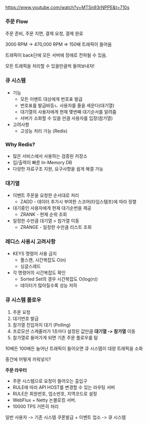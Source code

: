 https://www.youtube.com/watch?v=MTSn93rNPPE&t=710s

### 주문 Flow
주문 준비, 주문 지면, 결제 요청, 결제 완료

3000 RPM -> 470,000 RPM => 150배 트래픽이 들어옴

트래픽이 back단에 모든 서버에 장애로 전파될 수 있음.

모든 트래픽을 처리할 수 있을만큼씩 들여보내자!

### 큐 시스템
- 기능
  - 모든 이벤트 대상에게 번호표 발급
  - 번호표를 발급바등ㄴ 사용자를 줄을 세운다(대기열)
  - 대기열의 사용자에게 현재 몇번째 대기순서를 알려줌
  - 서버가 소화할 수 있을 만큼 사용자를 입장(참가열)
- 고려사항
  - 고성능 처리 가능 (Redis)

### Why Redis?
- 많은 서비스에서 사용하는 검증된 저장소
- 입/출력이 빠른 In-Memory DB
- 다양한 자료구조 지원, 요구사항을 쉽게 해결 가능

### 대기열
- 이벤트 주문을 요청한 순서대로 처리
  - ZADD - 데이터 추가시 부여한 스코어(타임스탬프)에 따라 정렬
- 대기중인 사용자에게 현재 대기순번을 제공
  - ZRANK - 현재 순위 조회
- 일정한 수만큼 대기열 > 참가열 이동
  - ZRANGE - 일정한 수만큼 리스트 조회

### 레디스 사용시 고려사항
- KEYS 명령어 사용 금지
  - 풀스캔, 시간복잡도 O(n)
  - 싱글스레드
- 각 명령어의 시간복잡도 확인
  - Sorted Set의 경우 시간복잡도 O(log(n))
  - 데이터가 많아질수록 성능 저하

### 큐 시스템 플로우
1. 주문 요청
2. 대기번호 발급
3. 참가열 진입까지 대기 (Polling)
4. 프로모션 스케줄러가 1초마다 설정된 값만큼 **대기열 -> 참가열** 이동
5. 참가열로 들어가게 되면 기존 주문 플로우를 탐

10배든 100배든 늘어난 트래픽이 들어오면 큐 시스템이 대량 트래픽을 소화

중간에 어떻게 끼워넣지?

**주문 라우터**
- 주문 시스템으로 요청이 들어오는 출입구
- RULE에 따라 API HOST를 변경할 수 있는 라우팅 서버
- RULE은 회원번호, 업소번호, 지역코드로 설정
- WebFlux + Netty 논블로킹 서버.
- 10000 TPS 거뜬히 처리

일반 사용자 -> 기존 시스템
쿠폰발급 + 이벤트 업소 -> 큐 시스템


